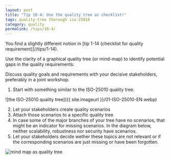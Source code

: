 ```yaml
---
layout: post
title: "Tip 10-4: Use the quality tree as checklist!"
tags: quality-tree thorough iso-25010
category: quality
permalink: /tips/10-4/
---
```


You find a slightly different notion in [tip 1-14 (checklist for quality requirement)]//tips/1-14).

Use the clarity of a graphical quality tree (or mind-map) to identify potential gaps in
the quality requirements:

Discuss quality goals and requirements with your decisive stakeholders, preferably in a
joint workshop.

1. Start with something similar to the ISO-25010 quality tree.

![the ISO-25010 quality tree]({{ site.imageurl }}/01-ISO-25010-EN.webp)

2. Let your stakeholders create quality scenarios
3. Attach those scenarios to a specific quality tree
4. In case some of the major branches of your tree have no scenarios, that might be an indicator
for missing scenarios. In the diagram below, neither scalability, robustness nor security have scenarios.
5. Let your stakeholders decide wether these topics are not relevant or if the corresponding scenarios
are just missing or have been forgotten.

![mind map as quality tree]({{site.imageurl}}/10-quality-tree-mindmap-example.png)

